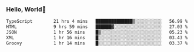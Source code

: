 
### Hello, World🐤

<!--START_SECTION:waka-->

```txt
TypeScript        21 hrs 4 mins   ██████████████▒░░░░░░░░░░   56.99 %
HTML              9 hrs 59 mins   ██████▓░░░░░░░░░░░░░░░░░░   27.03 %
JSON              1 hr 56 mins    █▒░░░░░░░░░░░░░░░░░░░░░░░   05.23 %
XML               1 hr 16 mins    █░░░░░░░░░░░░░░░░░░░░░░░░   03.43 %
Groovy            1 hr 14 mins    █░░░░░░░░░░░░░░░░░░░░░░░░   03.37 %
```

<!--END_SECTION:waka-->
